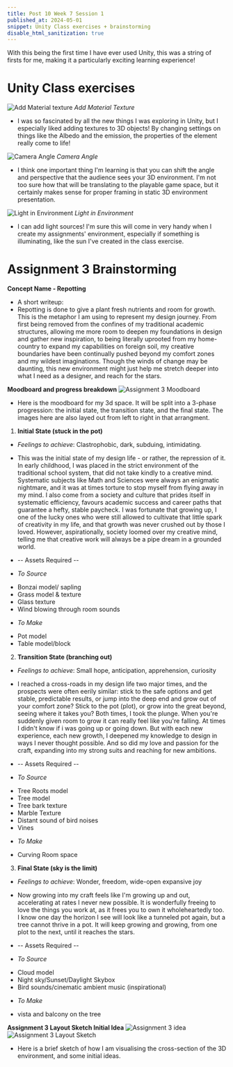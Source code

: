 ```yaml
---
title: Post 10 Week 7 Session 1
published_at: 2024-05-01
snippet: Unity Class exercises + brainstorming
disable_html_sanitization: true
---
```

With this being the first time I have ever used Unity, this was a string of firsts for me, making it a particularly exciting learning experience! 

# **Unity Class exercises**
![Add Material texture](/w07s1/w07s1_addmat.png)
*Add Material Texture*
- I was so fascinated by all the new things I was exploring in Unity, but I especially liked adding textures to 3D objects! By changing settings on things like the Albedo and the emission, the properties of the element really come to life!

![Camera Angle](/w07s1/w07s1_cangle.png)
*Camera Angle*
- I think one important thing I'm learning is that you can shift the angle and perspective that the audience sees your 3D environment. I'm not too sure how that will be translating to the playable game space, but it certainly makes sense for proper framing in static 3D environment presentation.

![Light in Environment](/w07s1/w07s1_lights.png)
*Light in Environment*
- I can add light sources! I'm sure this will come in very handy when I create my assignments' environment, especially if something is illuminating, like the sun I've created in the class exercise.

# **Assignment 3 Brainstorming**
**Concept Name - Repotting** 
- A short writeup:
- Repotting is done to give a plant fresh nutrients and room for growth. This is the metaphor I am using to represent my design journey. From first being removed from the confines of my traditional academic structures, allowing me more room to deepen my foundations in design and gather new inspiration, to being literally uprooted from my home-country to expand my capabilities on foreign soil, my creative boundaries have been continually pushed beyond my comfort zones and my wildest imaginations. Though the winds of change may be daunting, this new environment might just help me stretch deeper into what I need as a designer, and reach for the stars. 

**Moodboard and progress breakdown**
![Assignment 3 Moodboard](/w07s1/w07s1_mbA3.png)

- Here is the moodboard for my 3d space. It will be split into a 3-phase progression: the initial state, the transition state, and the final state. The images here are also layed out from left to right in that arrangment.
1. **Initial State (stuck in the pot)** 
* *Feelings to achieve*: 
Clastrophobic,  dark, subduing, intimidating. 
- This was the initial state of my design life - or rather, the repression of it. In early childhood, I was placed in the strict environment of the traditional school system, that did not take kindly to a creative mind. Systematic subjects like Math and Sciences were always an enigmatic nightmare, and it was at times torture to stop myself from flying away in my mind. I also come from a society and culture that prides itself in systematic efficiency, favours academic success and career paths that guarantee a hefty, stable paycheck. I was fortunate that growing up, I one of the lucky ones who were still allowed to cultivate that little spark of creativity in my life, and that growth was never crushed out by those I loved. However, aspirationally, society loomed over my creative mind, telling me that creative work will always be a pipe dream in a grounded world.
* -- Assets Required --
- *To Source*
* Bonzai model/ sapling
* Grass model & texture
* Glass texture
* Wind blowing through room sounds

- *To Make*
* Pot model
* Table model/block

2. **Transition State (branching out)** 
* *Feelings to achieve*: 
Small hope, anticipation, apprehension, curiosity
- I reached a cross-roads in my design life two major times, and the prospects were often eerily similar: stick to the safe options and get stable, predictable results, or jump into the deep end and grow out of your comfort zone? Stick to the pot (plot), or grow into the great beyond, seeing where it takes you? Both times, I took the plunge. When you're suddenly given room to grow it can really feel like you're falling. At times I didn't know if i was going up or going down. But with each new experience, each new growth, I deepened my knowledge to design in ways I never thought possible. And so did my love and passion for the craft, expanding into my strong suits and reaching for new ambitions.
* -- Assets Required --
- *To Source*
* Tree Roots model
* Tree model
* Tree bark texture
* Marble Texture
* Distant sound of bird noises
* Vines

- *To Make*
* Curving Room space

3. **Final State (sky is the limit)** 
* *Feelings to achieve*: 
Wonder, freedom, wide-open expansive joy
- Now growing into my craft feels like I'm growing up and out, accelerating at rates I never new possible. It is wonderfully freeing to love the things you work at, as it frees you to own it wholeheartedly too. I know one day the horizon I see will look like a tunneled pot again, but a tree cannot thrive in a pot. It will keep growing and growing, from one plot to the next, until it reaches the stars. 
* -- Assets Required --
- *To Source*
* Cloud model
* Night sky/Sunset/Daylight Skybox
* Bird sounds/cinematic ambient music (inspirational)

- *To Make*
* vista and balcony on the tree

**Assignment 3 Layout Sketch Initial Idea**
![Assignment 3 idea](/w07s1/w07s1_sketch.jpeg)
![Assignment 3 Layout Sketch](/w07s1/w07s1_layoutsk.jpeg)
- Here is a brief sketch of how I am visualising the cross-section of the 3D environment, and some initial ideas.